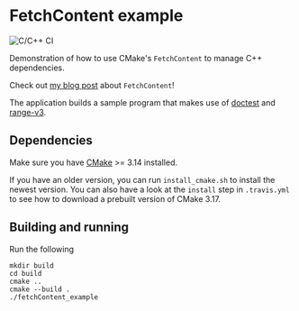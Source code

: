 # FetchContent example

![C/C++ CI](https://github.com/bewagner/fetchContent_example/workflows/C/C++%20CI/badge.svg?branch=master)

Demonstration of how to use CMake's `FetchContent` to manage C++ dependencies.

Check out [my blog post](https://bewagner.github.io/programming/2020/05/02/cmake-fetchcontent/) about `FetchContent`!

The application builds a sample program that makes use of [doctest](https://github.com/onqtam/doctest) and [range-v3](https://github.com/ericniebler/range-v3).

## Dependencies
Make sure you have [CMake](https://github.com/Kitware/CMake) >= 3.14 installed. 

If you have an older version, you can run `install_cmake.sh` to install the newest version. 
You can also have a look at the `install` step in `.travis.yml` to see how to download a prebuilt version of CMake 3.17.

## Building and running

Run the following
```shell script
mkdir build 
cd build
cmake ..
cmake --build .
./fetchContent_example
```

